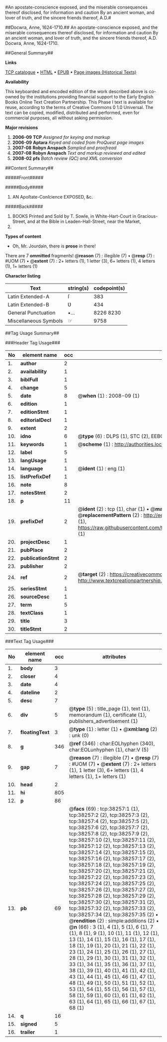 #An apostate-conscience exposed, and the miserable consequences thereof disclosed, for information and caution By an ancient woman, and lover of truth, and the sincere friends thereof, A.D.#

##Docwra, Anne, 1624-1710.##
An apostate-conscience exposed, and the miserable consequences thereof disclosed, for information and caution By an ancient woman, and lover of truth, and the sincere friends thereof, A.D.
Docwra, Anne, 1624-1710.

##General Summary##

**Links**

[TCP catalogue](http://www.ota.ox.ac.uk/tcp/)  • 
[HTML](http://tei.it.ox.ac.uk/tcp/Texts-HTML/free/A36/A36212.html)  • 
[EPUB](http://tei.it.ox.ac.uk/tcp/Texts-EPUB/free/A36/A36212.epub) • 
[Page images (Historical Texts)](https://data.historicaltexts.jisc.ac.uk/view?pubId=eebo-99896514e&pageId=eebo-99896514e-38257-1)

**Availability**

This keyboarded and encoded edition of the
	       work described above is co-owned by the institutions
	       providing financial support to the Early English Books
	       Online Text Creation Partnership. This Phase I text is
	       available for reuse, according to the terms of Creative
	       Commons 0 1.0 Universal. The text can be copied,
	       modified, distributed and performed, even for
	       commercial purposes, all without asking permission.

**Major revisions**

1. __2006-09__ __TCP__ *Assigned for keying and markup*
1. __2006-09__ __Aptara__ *Keyed and coded from ProQuest page images*
1. __2007-08__ __Robyn Anspach__ *Sampled and proofread*
1. __2007-08__ __Robyn Anspach__ *Text and markup reviewed and edited*
1. __2008-02__ __pfs__ *Batch review (QC) and XML conversion*

##Content Summary##

#####Front#####

#####Body#####

1. AN
Apoſtate-Conſcience
EXPOSED, &c.

#####Back#####

1. BOOKS Printed and Sold by T. Sowle, in White-Hart-Court
in Gracious-Street, and at the
Bible in Leaden-Hall-Street, near the Market,
1699.

**Types of content**

  * Oh, Mr. Jourdain, there is **prose** in there!

There are 7 **ommitted** fragments! 
 @__reason__ (7) : illegible (7)  •  @__resp__ (7) : #UOM (7)  •  @__extent__ (7) : 2+ letters (1), 1 letter (3), 6+ letters (1), 4 letters (1), 1+ letters (1)

**Character listing**


|Text|string(s)|codepoint(s)|
|---|---|---|
|Latin Extended-A|ſ|383|
|Latin Extended-B|Ʋ|434|
|General Punctuation|•…|8226 8230|
|Miscellaneous Symbols|☞|9758|

##Tag Usage Summary##

###Header Tag Usage###

|No|element name|occ|attributes|
|---|---|---|---|
|1.|__author__|2||
|2.|__availability__|1||
|3.|__biblFull__|1||
|4.|__change__|5||
|5.|__date__|8| @__when__ (1) : 2008-09 (1)|
|6.|__edition__|1||
|7.|__editionStmt__|1||
|8.|__editorialDecl__|1||
|9.|__extent__|2||
|10.|__idno__|6| @__type__ (6) : DLPS (1), STC (2), EEBO-CITATION (1), PROQUEST (1), VID (1)|
|11.|__keywords__|1| @__scheme__ (1) : http://authorities.loc.gov/ (1)|
|12.|__label__|5||
|13.|__langUsage__|1||
|14.|__language__|1| @__ident__ (1) : eng (1)|
|15.|__listPrefixDef__|1||
|16.|__note__|8||
|17.|__notesStmt__|2||
|18.|__p__|11||
|19.|__prefixDef__|2| @__ident__ (2) : tcp (1), char (1)  •  @__matchPattern__ (2) : ([0-9\-]+):([0-9IVX]+) (1), (.+) (1)  •  @__replacementPattern__ (2) : http://eebo.chadwyck.com/downloadtiff?vid=$1&page=$2 (1), https://raw.githubusercontent.com/textcreationpartnership/Texts/master/tcpchars.xml#$1 (1)|
|20.|__projectDesc__|1||
|21.|__pubPlace__|2||
|22.|__publicationStmt__|2||
|23.|__publisher__|2||
|24.|__ref__|2| @__target__ (2) : https://creativecommons.org/publicdomain/zero/1.0/ (1), http://www.textcreationpartnership.org/docs/. (1)|
|25.|__seriesStmt__|1||
|26.|__sourceDesc__|1||
|27.|__term__|5||
|28.|__textClass__|1||
|29.|__title__|3||
|30.|__titleStmt__|2||


###Text Tag Usage###

|No|element name|occ|attributes|
|---|---|---|---|
|1.|__body__|3||
|2.|__closer__|4||
|3.|__date__|4||
|4.|__dateline__|2||
|5.|__desc__|7||
|6.|__div__|5| @__type__ (5) : title_page (1), text (1), memorandum (1), certificate (1), publishers_advertisement (1)|
|7.|__floatingText__|3| @__type__ (1) : letter (1)  •  @__xml:lang__ (2) : unk (0)|
|8.|__g__|346| @__ref__ (346) : char:EOLhyphen (340), char:EOLunhyphen (1), char:V (5)|
|9.|__gap__|7| @__reason__ (7) : illegible (7)  •  @__resp__ (7) : #UOM (7)  •  @__extent__ (7) : 2+ letters (1), 1 letter (3), 6+ letters (1), 4 letters (1), 1+ letters (1)|
|10.|__head__|2||
|11.|__hi__|805||
|12.|__p__|86||
|13.|__pb__|69| @__facs__ (69) : tcp:38257:1 (1), tcp:38257:2 (2), tcp:38257:3 (2), tcp:38257:4 (2), tcp:38257:5 (2), tcp:38257:6 (2), tcp:38257:7 (2), tcp:38257:8 (2), tcp:38257:9 (2), tcp:38257:10 (2), tcp:38257:11 (2), tcp:38257:12 (2), tcp:38257:13 (2), tcp:38257:14 (2), tcp:38257:15 (2), tcp:38257:16 (2), tcp:38257:17 (2), tcp:38257:18 (2), tcp:38257:19 (2), tcp:38257:20 (2), tcp:38257:21 (2), tcp:38257:22 (2), tcp:38257:23 (2), tcp:38257:24 (2), tcp:38257:25 (2), tcp:38257:26 (2), tcp:38257:27 (2), tcp:38257:28 (2), tcp:38257:29 (2), tcp:38257:30 (2), tcp:38257:31 (2), tcp:38257:32 (2), tcp:38257:33 (2), tcp:38257:34 (2), tcp:38257:35 (2)  •  @__rendition__ (2) : simple:additions (2)  •  @__n__ (66) : 3 (1), 4 (1), 5 (1), 6 (1), 7 (1), 8 (1), 9 (1), 10 (1), 11 (1), 12 (1), 13 (1), 14 (1), 15 (1), 16 (1), 17 (1), 18 (1), 19 (1), 20 (1), 21 (1), 22 (1), 23 (1), 24 (1), 25 (1), 26 (1), 27 (1), 28 (1), 29 (1), 30 (1), 31 (1), 32 (1), 33 (1), 34 (1), 35 (1), 36 (1), 37 (1), 38 (1), 39 (1), 40 (1), 41 (1), 42 (1), 43 (1), 44 (1), 45 (1), 46 (1), 47 (1), 48 (1), 49 (1), 50 (1), 51 (1), 52 (1), 53 (1), 54 (1), 55 (1), 56 (1), 57 (1), 58 (1), 59 (1), 60 (1), 61 (1), 62 (1), 63 (1), 64 (1), 65 (1), 66 (1), 67 (1), 68 (1)|
|14.|__q__|16||
|15.|__signed__|5||
|16.|__trailer__|1||
